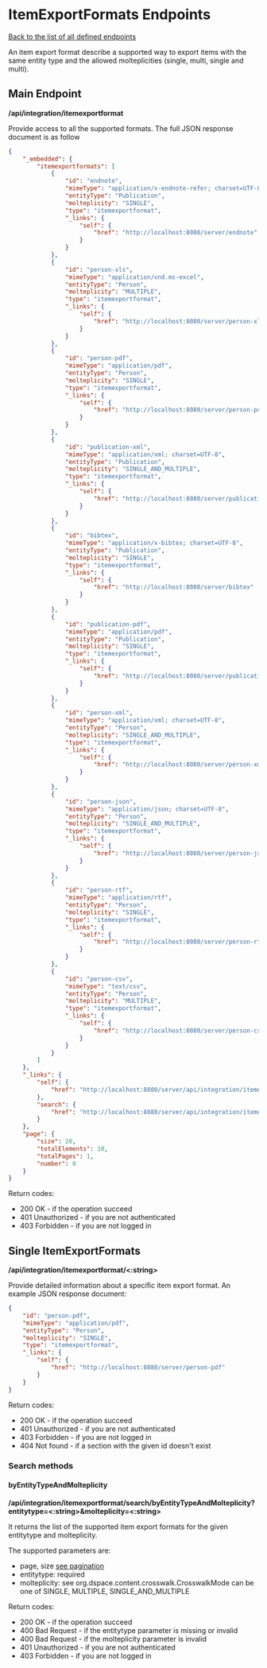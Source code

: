# ItemExportFormats Endpoints
[Back to the list of all defined endpoints](endpoints.md)

An item export format describe a supported way to export items with the same entity type and the allowed molteplicities (single, multi, single and multi). 

## Main Endpoint
**/api/integration/itemexportformat**

Provide access to all the supported formats. The full JSON response document is as follow

```json
{
    "_embedded": {
        "itemexportformats": [
            {
                "id": "endnote",
                "mimeType": "application/x-endnote-refer; charset=UTF-8",
                "entityType": "Publication",
                "molteplicity": "SINGLE",
                "type": "itemexportformat",
                "_links": {
                    "self": {
                        "href": "http://localhost:8080/server/endnote"
                    }
                }
            },
            {
                "id": "person-xls",
                "mimeType": "application/vnd.ms-excel",
                "entityType": "Person",
                "molteplicity": "MULTIPLE",
                "type": "itemexportformat",
                "_links": {
                    "self": {
                        "href": "http://localhost:8080/server/person-xls"
                    }
                }
            },
            {
                "id": "person-pdf",
                "mimeType": "application/pdf",
                "entityType": "Person",
                "molteplicity": "SINGLE",
                "type": "itemexportformat",
                "_links": {
                    "self": {
                        "href": "http://localhost:8080/server/person-pdf"
                    }
                }
            },
            {
                "id": "publication-xml",
                "mimeType": "application/xml; charset=UTF-8",
                "entityType": "Publication",
                "molteplicity": "SINGLE_AND_MULTIPLE",
                "type": "itemexportformat",
                "_links": {
                    "self": {
                        "href": "http://localhost:8080/server/publication-xml"
                    }
                }
            },
            {
                "id": "bibtex",
                "mimeType": "application/x-bibtex; charset=UTF-8",
                "entityType": "Publication",
                "molteplicity": "SINGLE",
                "type": "itemexportformat",
                "_links": {
                    "self": {
                        "href": "http://localhost:8080/server/bibtex"
                    }
                }
            },
            {
                "id": "publication-pdf",
                "mimeType": "application/pdf",
                "entityType": "Publication",
                "molteplicity": "SINGLE",
                "type": "itemexportformat",
                "_links": {
                    "self": {
                        "href": "http://localhost:8080/server/publication-pdf"
                    }
                }
            },
            {
                "id": "person-xml",
                "mimeType": "application/xml; charset=UTF-8",
                "entityType": "Person",
                "molteplicity": "SINGLE_AND_MULTIPLE",
                "type": "itemexportformat",
                "_links": {
                    "self": {
                        "href": "http://localhost:8080/server/person-xml"
                    }
                }
            },
            {
                "id": "person-json",
                "mimeType": "application/json; charset=UTF-8",
                "entityType": "Person",
                "molteplicity": "SINGLE_AND_MULTIPLE",
                "type": "itemexportformat",
                "_links": {
                    "self": {
                        "href": "http://localhost:8080/server/person-json"
                    }
                }
            },
            {
                "id": "person-rtf",
                "mimeType": "application/rtf",
                "entityType": "Person",
                "molteplicity": "SINGLE",
                "type": "itemexportformat",
                "_links": {
                    "self": {
                        "href": "http://localhost:8080/server/person-rtf"
                    }
                }
            },
            {
                "id": "person-csv",
                "mimeType": "text/csv",
                "entityType": "Person",
                "molteplicity": "MULTIPLE",
                "type": "itemexportformat",
                "_links": {
                    "self": {
                        "href": "http://localhost:8080/server/person-csv"
                    }
                }
            }
        ]
    },
    "_links": {
        "self": {
            "href": "http://localhost:8080/server/api/integration/itemexportformat"
        },
        "search": {
            "href": "http://localhost:8080/server/api/integration/itemexportformat/search"
        }
    },
    "page": {
        "size": 20,
        "totalElements": 10,
        "totalPages": 1,
        "number": 0
    }
}
```

Return codes:
* 200 OK - if the operation succeed
* 401 Unauthorized - if you are not authenticated
* 403 Forbidden - if you are not logged in

## Single ItemExportFormats
**/api/integration/itemexportformat/<:string>**

Provide detailed information about a specific item export format. An example JSON response document:
```json
{
    "id": "person-pdf",
    "mimeType": "application/pdf",
    "entityType": "Person",
    "molteplicity": "SINGLE",
    "type": "itemexportformat",
    "_links": {
        "self": {
            "href": "http://localhost:8080/server/person-pdf"
        }
    }
}
```

Return codes:
* 200 OK - if the operation succeed
* 401 Unauthorized - if you are not authenticated
* 403 Forbidden - if you are not logged in
* 404 Not found - if a section with the given id doesn't exist

### Search methods
#### byEntityTypeAndMolteplicity
**/api/integration/itemexportformat/search/byEntityTypeAndMolteplicity?entitytype=<:string>&molteplicity=<:string>**

It returns the list of the supported item export formats for the given entitytype and molteplicity.

The supported parameters are:
* page, size [see pagination](README.md#Pagination)
* entitytype: required  
* molteplicity: see org.dspace.content.crosswalk.CrosswalkMode can be one of SINGLE, MULTIPLE, SINGLE_AND_MULTIPLE

Return codes:
* 200 OK - if the operation succeed
* 400 Bad Request - if the entitytype parameter is missing or invalid
* 400 Bad Request - if the molteplicity parameter is invalid
* 401 Unauthorized - if you are not authenticated
* 403 Forbidden - if you are not logged in


